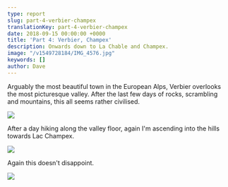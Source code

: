 ```yaml
---
type: report
slug: part-4-verbier-champex
translationKey: part-4-verbier-champex
date: 2018-09-15 00:00:00 +0000
title: 'Part 4: Verbier, Champex'
description: Onwards down to La Chable and Champex.
image: "/v1549728184/IMG_4576.jpg"
keywords: []
author: Dave
---
```

Arguably the most beautiful town in the European Alps, Verbier overlooks the most picturesque valley. After the last few days of rocks, scrambling and mountains, this all seems rather civilised.

![](https://res.cloudinary.com/wildernessprime/image/upload/w_800,dpr_auto/v1549728184/IMG_4576.jpg) 

After a day hiking along the valley floor, again I'm ascending into the hills towards Lac Champex. 

![](https://res.cloudinary.com/wildernessprime/image/upload/w_800,dpr_auto/v1549728519/IMG_4587.jpg)

Again this doesn't disappoint.

![](https://res.cloudinary.com/wildernessprime/image/upload/w_800,dpr_auto/v1549728473/IMG_4590.jpg)
